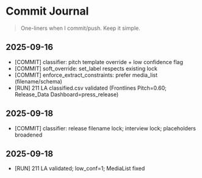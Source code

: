 ﻿# Commit Journal

> One-liners when I commit/push. Keep it simple.

## 2025-09-16
- [COMMIT] classifier: pitch template override + low confidence flag
- [COMMIT] soft_override: set_label respects existing lock
- [COMMIT] enforce_extract_constraints: prefer media_list (filename/schema)
- [RUN] 211 LA classified.csv validated (Frontlines Pitch=0.60; Release_Data Dashboard=press_release)


## 2025-09-18
- [COMMIT] classifier: release filename lock; interview lock; placeholders broadened

## 2025-09-18
- [RUN] 211 LA validated; low_conf=1; MediaList fixed
